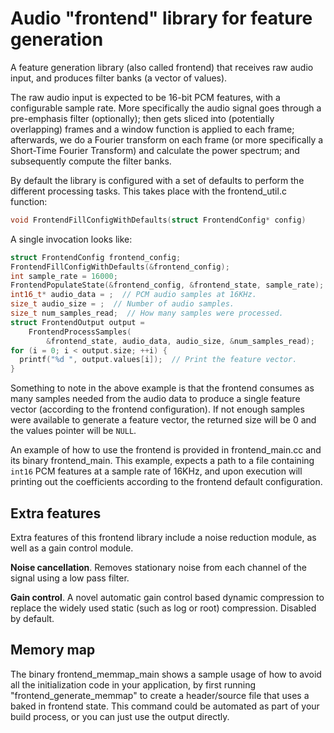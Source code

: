 # Audio "frontend" library for feature generation

A feature generation library (also called frontend) that receives raw audio
input, and produces filter banks (a vector of values).

The raw audio input is expected to be 16-bit PCM features, with a configurable
sample rate. More specifically the audio signal goes through a pre-emphasis
filter (optionally); then gets sliced into (potentially overlapping) frames and
a window function is applied to each frame; afterwards, we do a Fourier
transform on each frame (or more specifically a Short-Time Fourier Transform)
and calculate the power spectrum; and subsequently compute the filter banks.

By default the library is configured with a set of defaults to perform the
different processing tasks. This takes place with the frontend_util.c function:

```c++
void FrontendFillConfigWithDefaults(struct FrontendConfig* config)
```

A single invocation looks like:

```c++
struct FrontendConfig frontend_config;
FrontendFillConfigWithDefaults(&frontend_config);
int sample_rate = 16000;
FrontendPopulateState(&frontend_config, &frontend_state, sample_rate);
int16_t* audio_data = ;  // PCM audio samples at 16KHz.
size_t audio_size = ;  // Number of audio samples.
size_t num_samples_read;  // How many samples were processed.
struct FrontendOutput output =
    FrontendProcessSamples(
        &frontend_state, audio_data, audio_size, &num_samples_read);
for (i = 0; i < output.size; ++i) {
  printf("%d ", output.values[i]);  // Print the feature vector.
}
```

Something to note in the above example is that the frontend consumes as many
samples needed from the audio data to produce a single feature vector (according
to the frontend configuration). If not enough samples were available to generate
a feature vector, the returned size will be 0 and the values pointer will be
`NULL`.

An example of how to use the frontend is provided in frontend_main.cc and its
binary frontend_main. This example, expects a path to a file containing `int16`
PCM features at a sample rate of 16KHz, and upon execution will printing out
the coefficients according to the frontend default configuration.

## Extra features
Extra features of this frontend library include a noise reduction module, as
well as a gain control module.

**Noise cancellation**. Removes stationary noise from each channel of the signal
using a low pass filter.

**Gain control**. A novel automatic gain control based dynamic compression to
replace the widely used static (such as log or root) compression. Disabled
by default.

## Memory map
The binary frontend_memmap_main shows a sample usage of how to avoid all the
initialization code in your application, by first running
"frontend_generate_memmap" to create a header/source file that uses a baked in
frontend state. This command could be automated as part of your build process,
or you can just use the output directly.
